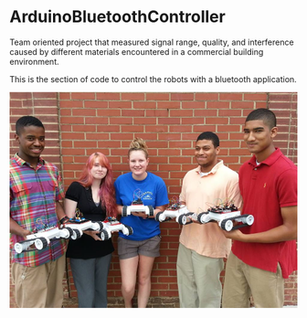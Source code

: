 # ArduinoBluetoothController

Team oriented project that measured signal range, quality, and interference caused by different materials encountered in a commercial building environment.

This is the section of code to control the robots with a bluetooth application.

![](images/firststeprobo.jpg)
